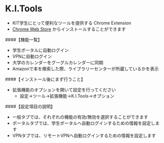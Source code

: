 K.I.Tools
=========

- KIT学生にとって便利なツールを提供する Chrome Extension
- [Chrome Web Store](https://chrome.google.com/webstore/detail/kitools/hocoofagklejikikimldhhnjmdnkfpmh) からインストールすることができます

####【機能一覧】
- 学生ポータルに自動ログイン
- VPNに自動ログイン
- 大学のカレンダーをグーグルカレンダーに同期
- Amazonで本を検索した際、ライブラリーセンターが所蔵しているかを表示

####【インストール後にまず行うこと】
- 拡張機能のオプションを開いて設定を行ってください
  - 設定→ツール→拡張機能→K.I.Tools→オプション

####【設定項目の説明】
- 一般タブでは、それぞれの機能の有効/無効を選択することができます
- ポータルタブでは、学生ポータルへ自動ログインするための情報を設定します
- VPNタブでは、リモートVPNへ自動ログインするための情報を設定します
